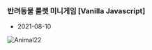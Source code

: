 ### 반려동물 룰렛 미니게임 [Vanilla Javascript]

- 2021-08-10

![Animal22](https://user-images.githubusercontent.com/64029753/128844878-018a1fc7-7f19-4c81-8a42-501ff40d0909.gif)
